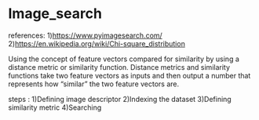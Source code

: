 # Image_search
references: 1)https://www.pyimagesearch.com/
            2)https://en.wikipedia.org/wiki/Chi-square_distribution
            
 Using the concept of feature vectors compared for similarity by using a distance metric or similarity function. Distance metrics and similarity functions take two feature vectors as inputs and then output a number that represents how “similar” the two feature vectors are.
 
steps : 1)Defining image descriptor
        2)Indexing the dataset
        3)Defining similarity metric
        4)Searching
